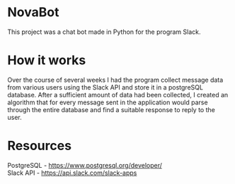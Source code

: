 # NovaBot
This project was a chat bot made in Python for the program Slack.

# How it works
Over the course of several weeks I had the program collect message data from various users using the Slack API and store it in a postgreSQL database.
After a sufficient amount of data had been collected, I created an algorithm that for every message sent in the application would parse through the entire database and find a suitable response to reply to the user. 

# Resources
PostgreSQL - https://www.postgresql.org/developer/  
Slack API - https://api.slack.com/slack-apps

